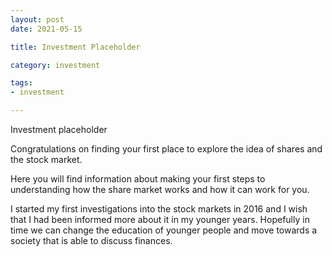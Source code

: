 ```yaml
---
layout: post
date: 2021-05-15

title: Investment Placeholder

category: investment

tags:
- investment

---
```


Investment placeholder

Congratulations on finding your first place to explore the idea of shares and the stock market.

Here you will find information about making your first steps to understanding how the share market works and how it can work for you.

I started my first investigations into the stock markets in 2016 and I wish that I had been informed more about it in my younger years. Hopefully in time we can change the education of younger people and move towards a society that is able to discuss finances.

